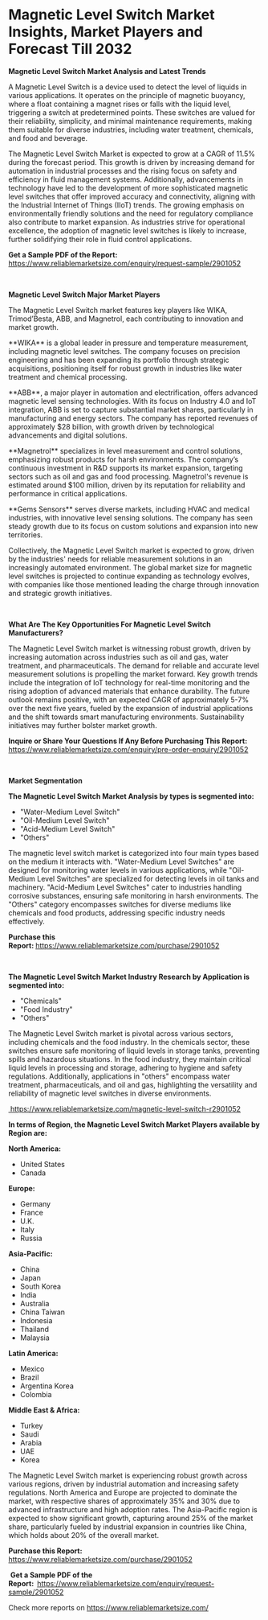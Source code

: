 <p><h1>Magnetic Level Switch Market Insights, Market Players and Forecast Till 2032</h1></p><p><strong>Magnetic Level Switch Market Analysis and Latest Trends</strong></p>
<p><p>A Magnetic Level Switch is a device used to detect the level of liquids in various applications. It operates on the principle of magnetic buoyancy, where a float containing a magnet rises or falls with the liquid level, triggering a switch at predetermined points. These switches are valued for their reliability, simplicity, and minimal maintenance requirements, making them suitable for diverse industries, including water treatment, chemicals, and food and beverage.</p><p>The Magnetic Level Switch Market is expected to grow at a CAGR of 11.5% during the forecast period. This growth is driven by increasing demand for automation in industrial processes and the rising focus on safety and efficiency in fluid management systems. Additionally, advancements in technology have led to the development of more sophisticated magnetic level switches that offer improved accuracy and connectivity, aligning with the Industrial Internet of Things (IIoT) trends. The growing emphasis on environmentally friendly solutions and the need for regulatory compliance also contribute to market expansion. As industries strive for operational excellence, the adoption of magnetic level switches is likely to increase, further solidifying their role in fluid control applications.</p></p>
<p><strong>Get a Sample PDF of the Report:&nbsp;</strong> <a href="https://www.reliablemarketsize.com/enquiry/request-sample/2901052?utm_campaign=3512&utm_medium=2&utm_source=Github&utm_content=ia&utm_term=16032025&utm_id=magnetic-level-switch">https://www.reliablemarketsize.com/enquiry/request-sample/2901052</a></p>
<p>&nbsp;</p>
<p><strong>Magnetic Level Switch Major Market Players</strong></p>
<p><p>The Magnetic Level Switch market features key players like WIKA, Trimod’Besta, ABB, and Magnetrol, each contributing to innovation and market growth. </p><p>**WIKA** is a global leader in pressure and temperature measurement, including magnetic level switches. The company focuses on precision engineering and has been expanding its portfolio through strategic acquisitions, positioning itself for robust growth in industries like water treatment and chemical processing.</p><p>**ABB**, a major player in automation and electrification, offers advanced magnetic level sensing technologies. With its focus on Industry 4.0 and IoT integration, ABB is set to capture substantial market shares, particularly in manufacturing and energy sectors. The company has reported revenues of approximately $28 billion, with growth driven by technological advancements and digital solutions.</p><p>**Magnetrol** specializes in level measurement and control solutions, emphasizing robust products for harsh environments. The company’s continuous investment in R&D supports its market expansion, targeting sectors such as oil and gas and food processing. Magnetrol's revenue is estimated around $100 million, driven by its reputation for reliability and performance in critical applications.</p><p>**Gems Sensors** serves diverse markets, including HVAC and medical industries, with innovative level sensing solutions. The company has seen steady growth due to its focus on custom solutions and expansion into new territories.</p><p>Collectively, the Magnetic Level Switch market is expected to grow, driven by the industries' needs for reliable measurement solutions in an increasingly automated environment. The global market size for magnetic level switches is projected to continue expanding as technology evolves, with companies like those mentioned leading the charge through innovation and strategic growth initiatives.</p></p>
<p>&nbsp;</p>
<p><strong>What Are The Key Opportunities For Magnetic Level Switch Manufacturers?</strong></p>
<p><p>The Magnetic Level Switch market is witnessing robust growth, driven by increasing automation across industries such as oil and gas, water treatment, and pharmaceuticals. The demand for reliable and accurate level measurement solutions is propelling the market forward. Key growth trends include the integration of IoT technology for real-time monitoring and the rising adoption of advanced materials that enhance durability. The future outlook remains positive, with an expected CAGR of approximately 5-7% over the next five years, fueled by the expansion of industrial applications and the shift towards smart manufacturing environments. Sustainability initiatives may further bolster market growth.</p></p>
<p><strong>Inquire or Share Your Questions If Any Before Purchasing This Report:</strong> <a href="https://www.reliablemarketsize.com/enquiry/pre-order-enquiry/2901052?utm_campaign=3512&utm_medium=2&utm_source=Github&utm_content=ia&utm_term=16032025&utm_id=magnetic-level-switch">https://www.reliablemarketsize.com/enquiry/pre-order-enquiry/2901052</a></p>
<p>&nbsp;</p>
<p><strong>Market Segmentation</strong></p>
<p><strong>The Magnetic Level Switch Market Analysis by types is segmented into:</strong></p>
<p><ul><li>"Water-Medium Level Switch"</li><li>"Oil-Medium Level Switch"</li><li>"Acid-Medium Level Switch"</li><li>"Others"</li></ul></p>
<p><p>The magnetic level switch market is categorized into four main types based on the medium it interacts with. "Water-Medium Level Switches" are designed for monitoring water levels in various applications, while "Oil-Medium Level Switches" are specialized for detecting levels in oil tanks and machinery. "Acid-Medium Level Switches" cater to industries handling corrosive substances, ensuring safe monitoring in harsh environments. The "Others" category encompasses switches for diverse mediums like chemicals and food products, addressing specific industry needs effectively.</p></p>
<p><strong>Purchase this Report:&nbsp;</strong><a href="https://www.reliablemarketsize.com/purchase/2901052?utm_campaign=3512&utm_medium=2&utm_source=Github&utm_content=ia&utm_term=16032025&utm_id=magnetic-level-switch">https://www.reliablemarketsize.com/purchase/2901052</a></p>
<p>&nbsp;</p>
<p><strong>The Magnetic Level Switch Market Industry Research by Application is segmented into:</strong></p>
<p><ul><li>"Chemicals"</li><li>"Food Industry"</li><li>"Others"</li></ul></p>
<p><p>The Magnetic Level Switch market is pivotal across various sectors, including chemicals and the food industry. In the chemicals sector, these switches ensure safe monitoring of liquid levels in storage tanks, preventing spills and hazardous situations. In the food industry, they maintain critical liquid levels in processing and storage, adhering to hygiene and safety regulations. Additionally, applications in "others" encompass water treatment, pharmaceuticals, and oil and gas, highlighting the versatility and reliability of magnetic level switches in diverse environments.</p></p>
<p><a href="https://www.reliablemarketsize.com/magnetic-level-switch-r2901052?utm_campaign=3512&utm_medium=2&utm_source=Github&utm_content=ia&utm_term=16032025&utm_id=magnetic-level-switch">&nbsp;https://www.reliablemarketsize.com/magnetic-level-switch-r2901052</a></p>
<p><strong>In terms of Region, the Magnetic Level Switch Market Players available by Region are:</strong></p>
<p>
    <p> <strong> North America: </strong>
        <ul>
            <li>United States</li>
            <li>Canada</li>
        </ul>
        </p> 
    <p> <strong> Europe: </strong>
        <ul>
            <li>Germany</li>
            <li>France</li>
            <li>U.K.</li>
            <li>Italy</li>
            <li>Russia</li>
        </ul>
        </p> 
    <p> <strong> Asia-Pacific: </strong>
        <ul>
            <li>China</li>
            <li>Japan</li>
            <li>South Korea</li>
            <li>India</li>
            <li>Australia</li>
            <li>China Taiwan</li>
            <li>Indonesia</li>
            <li>Thailand</li>
            <li>Malaysia</li>
        </ul>
        </p> 
    <p> <strong> Latin America: </strong>
        <ul>
            <li>Mexico</li>
            <li>Brazil</li>
            <li>Argentina Korea</li>
            <li>Colombia</li>
        </ul>
        </p> 
    <p> <strong> Middle East & Africa: </strong>
        <ul>
            <li>Turkey</li>
            <li>Saudi</li>
            <li>Arabia</li>
            <li>UAE</li>
            <li>Korea</li>
        </ul>
    </p>
    </p>
<p><p>The Magnetic Level Switch market is experiencing robust growth across various regions, driven by industrial automation and increasing safety regulations. North America and Europe are projected to dominate the market, with respective shares of approximately 35% and 30% due to advanced infrastructure and high adoption rates. The Asia-Pacific region is expected to show significant growth, capturing around 25% of the market share, particularly fueled by industrial expansion in countries like China, which holds about 20% of the overall market.</p></p>
<p><strong>Purchase this Report: </strong><a href="https://www.reliablemarketsize.com/purchase/2901052?utm_campaign=3512&utm_medium=2&utm_source=Github&utm_content=ia&utm_term=16032025&utm_id=magnetic-level-switch">https://www.reliablemarketsize.com/purchase/2901052</a></p>
<p>&nbsp;<strong>Get a Sample PDF of the Report:&nbsp;&nbsp;</strong><a href="https://www.reliablemarketsize.com/enquiry/request-sample/2901052?utm_campaign=3512&utm_medium=2&utm_source=Github&utm_content=ia&utm_term=16032025&utm_id=magnetic-level-switch">https://www.reliablemarketsize.com/enquiry/request-sample/2901052</a></p>
<p><strong></strong></p>
<p>Check more reports on <a href="https://www.reliablemarketsize.com/?utm_campaign=3512&utm_medium=2&utm_source=Github&utm_content=ia&utm_term=16032025&utm_id=magnetic-level-switch">https://www.reliablemarketsize.com/</a></p>
